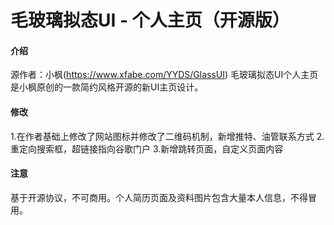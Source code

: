# 毛玻璃拟态UI - 个人主页（开源版）

#### 介绍

源作者：小枫(https://www.xfabe.com/YYDS/GlassUI)
毛玻璃拟态UI个人主页是小枫原创的一款简约风格开源的新UI主页设计。

#### 修改
1.在作者基础上修改了网站图标并修改了二维码机制，新增推特、油管联系方式
2.重定向搜索框，超链接指向谷歌门户
3.新增跳转页面，自定义页面内容

#### 注意
基于开源协议，不可商用。个人简历页面及资料图片包含大量本人信息，不得冒用。
